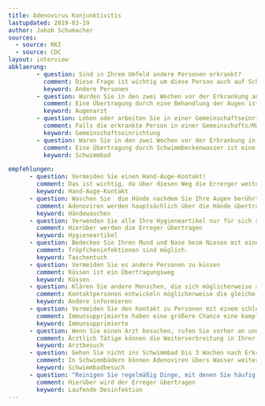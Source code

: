 ```yaml
---
title: Adenovirus Konjunktivitis
lastupdated: 2019-03-19
author: Jakob Schumacher
sources:
  - source: RKI
  - source: CDC
layout: interview
abklaerung:
        - question: Sind in Ihrem Umfeld andere Personen erkrankt?
          comment: Diese Frage ist wichtig um diese Person auch auf Schutzmaßnahmen hinzuweisen, etwas über die Übertragung der Erkrankung herauszufinden und gegebenenfalls eine Ausbruchsuntersuchung zu starten.
          keyword: Andere Personen
        - question: Wurden Sie in den zwei Wochen vor der Erkrankung an den Augen behandelt? Zum Beispiel durch eine Ärztin/Arzt aber auch Heilpraktiker, Apotheker, Pflegekraft.
          comment: Eine Übertragung durch eine Behandlung der Augen ist eine bekannte Übertragungsart. Die genaue Inkubationszeit beträgt 5-12 Tage. Ein Besuch vor weniger als 5 Tagen ist also unverdächtig als Ansteckungsquelle
          keyword: Augenarzt
        - question: Leben oder arbeiten Sie in einer Gemeinschaftseinrichtung
          comment: Falls die erkrankte Person in einer Gemeinschafts/Massenunterkunft lebt sollte erwogen werden diese zu begehen, falls das möglich ist. Übertragungen in einer Gemeinschafts/Massenunterkunft können zum Beispiel durch gemeinsam gebrauchte Handtücher entstehen.
          keyword: Gemeinschaftseinrichtung
        - question: Waren Sie in den zwei Wochen vor der Erkrankung in einem Schwimmbad?
          comment: Eine Übertragung durch Schwimmbeckenwasser ist eine bekannte Übertragungsart. Die genaue Inkubationszeit beträgt 5-12 Tage.
          keyword: Schwimmbad

empfehlungen:
      - question: Vermeiden Sie einen Hand-Auge-Kontakt!
        comment: Das ist wichtig, da über diesen Weg die Errerger weiterverbreitet werden. Nach solch einem Kontakt wäre es am besten die Hände zu waschen oder zu desinfizieren.
        keyword: Hand-Auge-Kontakt
      - question: Waschen Sie  die Hände nachdem Sie Ihre Augen berührt haben oder verwenden Sie ein _viruzides_ Desinfektionsmittel!
        comment: Adenoviren werden hauptsächlich über die Hände übertragen. Händewaschen oder Händedesinfizieren hilft.
        keyword: Händewaschen
      - question: Verwenden Sie alle Ihre Hygieneartikel nur für sich selber! Das sind insbesondere Augenmittel, Augenpipetten, Handtücher, Waschlappen und andere Dinge, die mit der Augenregion in Kontakt kommt.
        comment: Hierüber werden die Erreger übertragen
        keyword: Hygieneartikel
      - question: Bedecken Sie Ihren Mund und Nase beim Niesen mit einem Taschentuch, das danach direkt entsorgt werden sollte.
        comment: Tröpfcheninfektionen sind möglich.
        keyword: Taschentuch
      - question: Vermeiden Sie es andere Personen zu küssen
        comment: Küssen ist ein Übertragungsweg
        keyword: Küssen
      - question: Klären Sie andere Menschen, die sich möglicherweise angesteckt haben können über die Erkrankung auf!
        comment: Kontaktpersonen entwickeln möglicherweise die gleiche Krankheit. Wenn Sie das Risiko kennen können sie sich besser verhalten und eine Weiterverbreitung möglicherweise verhindern.
        keyword: Andere informieren
      - question: Vermeiden Sie den Kontakt zu Personen mit einem schlechten Immunsystem!
        comment: Immunsupprimierte haben eine größere Chance eine komplizierten Verlauf der Erkrankung zu haben
        keyword: Immunsupprimierte
      - question: Wenn Sie einen Arzt besuchen, rufen Sie vorher an und weisen ihn darauf hin, dass Sie eine Adenoviren-Konjunktivitis haben!
        comment: Ärztlich Tätige können die Weiterverbreitung in Ihrer Praxis einschränken, wenn Ihnen die Erkrankung bewusst ist. Sie können spezielle Termine legen und spezielle Desinfektionsmaßnahmen einleiten.
        keyword: Arztbesuch
      - question: Gehen Sie nicht ins Schwimmbad bis 3 Wochen nach Erkrankungsbeginn!
        comment: In Schwimmbädern können Adenoviren übers Wasser weiterverbreitet werden.
        keyword: Schwimmbadbesuch
      - question: "Reinigen Sie regelmäßig Dinge, mit denen Sie häufig in      Kontakt kommen: Türklinken, Handgriffe, Telefone. Besser noch ist eine Desinfektion mit einem viruziden Desinfektionsmittel."
        comment: Hierüber wird der Erreger übertragen
        keyword: Laufende Desinfektion
---
```

